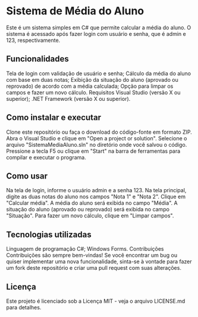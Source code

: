 # Sistema de Média do Aluno
Este é um sistema simples em C# que permite calcular a média do aluno. O sistema é acessado após fazer login com usuário e senha, que é admin e 123, respectivamente.

## Funcionalidades
Tela de login com validação de usuário e senha;
Cálculo da média do aluno com base em duas notas;
Exibição da situação do aluno (aprovado ou reprovado) de acordo com a média calculada;
Opção para limpar os campos e fazer um novo cálculo.
Requisitos
Visual Studio (versão X ou superior);
.NET Framework (versão X ou superior).

## Como instalar e executar
Clone este repositório ou faça o download do código-fonte em formato ZIP.
Abra o Visual Studio e clique em "Open a project or solution".
Selecione o arquivo "SistemaMediaAluno.sln" no diretório onde você salvou o código.
Pressione a tecla F5 ou clique em "Start" na barra de ferramentas para compilar e executar o programa.

## Como usar
Na tela de login, informe o usuário admin e a senha 123.
Na tela principal, digite as duas notas do aluno nos campos "Nota 1" e "Nota 2".
Clique em "Calcular média".
A média do aluno será exibida no campo "Média".
A situação do aluno (aprovado ou reprovado) será exibida no campo "Situação".
Para fazer um novo cálculo, clique em "Limpar campos".

## Tecnologias utilizadas
Linguagem de programação C#;
Windows Forms.
Contribuições
Contribuições são sempre bem-vindas! Se você encontrar um bug ou quiser implementar uma nova funcionalidade, sinta-se à vontade para fazer um fork deste repositório e criar uma pull request com suas alterações.

## Licença
Este projeto é licenciado sob a Licença MIT - veja o arquivo LICENSE.md para detalhes.
